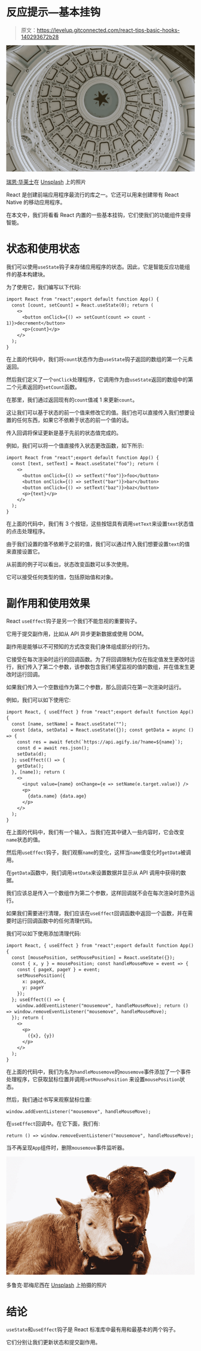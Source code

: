 # 反应提示—基本挂钩

> 原文：<https://levelup.gitconnected.com/react-tips-basic-hooks-140293672b28>

![](img/c5a4050e61eb149d374f343d50e5e322.png)

[瑞恩·华莱士](https://unsplash.com/@accrualbowtie?utm_source=medium&utm_medium=referral)在 [Unsplash](https://unsplash.com?utm_source=medium&utm_medium=referral) 上的照片

React 是创建前端应用程序最流行的库之一。它还可以用来创建带有 React Native 的移动应用程序。

在本文中，我们将看看 React 内置的一些基本挂钩，它们使我们的功能组件变得智能。

# 状态和使用状态

我们可以使用`useState`钩子来存储应用程序的状态。因此，它是智能反应功能组件的基本构建块。

为了使用它，我们编写以下代码:

```
import React from "react";export default function App() {
  const [count, setCount] = React.useState(0); return (
    <>
      <button onClick={() => setCount(count => count - 1)}>decrement</button>
      <p>{count}</p>
    </>
  );
}
```

在上面的代码中，我们将`count`状态作为由`useState`钩子返回的数组的第一个元素返回。

然后我们定义了一个`onClick`处理程序，它调用作为由`useState`返回的数组中的第二个元素返回的`setCount`函数。

在那里，我们通过返回现有的`count`值减 1 来更新`count`。

这让我们可以基于状态的前一个值来修改它的值。我们也可以直接传入我们想要设置的任何东西，如果它不依赖于状态的前一个值的话。

传入回调将保证更新是基于先前的状态值完成的。

例如，我们可以将一个值直接传入状态更改函数，如下所示:

```
import React from "react";export default function App() {
  const [text, setText] = React.useState("foo"); return (
    <>
      <button onClick={() => setText("foo")}>foo</button>
      <button onClick={() => setText("bar")}>bar</button>
      <button onClick={() => setText("baz")}>baz</button>
      <p>{text}</p>
    </>
  );
}
```

在上面的代码中，我们有 3 个按钮，这些按钮具有调用`setText`来设置`text`状态值的点击处理程序。

由于我们设置的值不依赖于之前的值，我们可以通过传入我们想要设置`text`的值来直接设置它。

从前面的例子可以看出，状态改变函数可以多次使用。

它可以接受任何类型的值，包括原始值和对象。

# 副作用和使用效果

React `useEffect`钩子是另一个我们不能忽视的重要钩子。

它用于提交副作用，比如从 API 异步更新数据或使用 DOM。

副作用是能够以不可预知的方式改变我们身体组成部分的行为。

它接受在每次渲染时运行的回调函数。为了将回调限制为仅在指定值发生更改时运行，我们传入了第二个参数，该参数包含我们希望监视的值的数组，并在值发生更改时运行回调。

如果我们传入一个空数组作为第二个参数，那么回调只在第一次渲染时运行。

例如，我们可以如下使用它:

```
import React, { useEffect } from "react";export default function App() {
  const [name, setName] = React.useState("");
  const [data, setData] = React.useState({}); const getData = async () => {
    const res = await fetch(`https://api.agify.io/?name=${name}`);
    const d = await res.json();
    setData(d);
  }; useEffect(() => {
    getData();
  }, [name]); return (
    <>
      <input value={name} onChange={e => setName(e.target.value)} />
      <p>
        {data.name} {data.age}
      </p>
    </>
  );
}
```

在上面的代码中，我们有一个输入，当我们在其中键入一些内容时，它会改变`name`状态的值。

然后用`useEffect`钩子，我们观察`name`的变化，这样当`name`值变化时`getData`被调用。

在`getData`函数中，我们调用`setData`来设置数据并显示从 API 调用中获得的数据。

我们应该总是传入一个数组作为第二个参数，这样回调就不会在每次渲染时意外运行。

如果我们需要进行清理，我们应该在`useEffect`回调函数中返回一个函数，并在需要时运行回调函数中的任何清理代码。

我们可以如下使用添加清理代码:

```
import React, { useEffect } from "react";export default function App() {
  const [mousePosition, setMousePosition] = React.useState({});
  const { x, y } = mousePosition; const handleMouseMove = event => {
    const { pageX, pageY } = event;
    setMousePosition({
      x: pageX,
      y: pageY
    });
  }; useEffect(() => {
    window.addEventListener("mousemove", handleMouseMove); return () => window.removeEventListener("mousemove", handleMouseMove);
  }); return (
    <>
      <p>
        ({x}, {y})
      </p>
    </>
  );
}
```

在上面的代码中，我们为名为`handleMousemove`的`mousemove`事件添加了一个事件处理程序，它获取鼠标位置并调用`setMousePosition` 来设置`mousePosition`状态。

然后，我们通过书写来观察鼠标位置:

```
window.addEventListener("mousemove", handleMouseMove);
```

在`useEffect`回调中。在它下面，我们有:

```
return () => window.removeEventListener("mousemove", handleMouseMove);
```

当不再呈现`App`组件时，删除`mousemove`事件监听器。

![](img/1834ba296a4c4bf7a9f8fa4ce1280966.png)

多鲁克·耶梅尼西在 [Unsplash](https://unsplash.com?utm_source=medium&utm_medium=referral) 上拍摄的照片

# 结论

`useState`和`useEffect`钩子是 React 标准库中最有用和最基本的两个钩子。

它们分别让我们更新状态和提交副作用。
